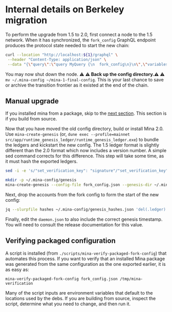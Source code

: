 # Internal details on Berkeley migration

To perform the upgrade from 1.5 to 2.0, first connect a node to the 1.5 network.
When it has synchronized, the `fork_config` GraphQL endpoint produces the protocol
state needed to start the new chain:

```sh
curl --location "http://localhost:${1}/graphql" \
 --header "Content-Type: application/json" \
 --data "{\"query\":\"query MyQuery {\n  fork_config\n}\n\",\"variables\":{}}" | jq '.data.fork_config' > fork_config.json
 ```

 You may now shut down the node. ⚠️ **⚠️ Back up the config directory.⚠️** ⚠️ `mv ~/.mina-config ~/mina-1-final-config`. This is your last chance to save or archive the transition frontier as it existed at the end of the chain.

## Manual upgrade

If you installed mina from a package, skip to the [next section](#verifying-packaged-configuration). This section is if you build from source.

 Now that you have moved the old config directory, build or install Mina 2.0. Use `mina-create-genesis` (or, `dune exec --profile=mainnet src/app/runtime_genesis_ledger/runtime_genesis_ledger.exe`) to bundle the ledgers and kickstart the new config. The 1.5 ledger format is slightly different than the 2.0 format which now includes a version number. A simple sed command corrects for this difference. This step will take some time, as it must hash the exported ledgers.


```sh
sed -i -e 's/"set_verification_key": "signature"/"set_verification_key": {"auth": "signature", "txn_version": "1"}/' fork_config.json

mkdir -p ~/.mina-config/genesis
mina-create-genesis --config-file fork_config.json --genesis-dir ~/.mina-config/genesis --hash-output-file ~/.mina-config/genesis_hashes.json
```

Next, drop the accounts from the fork config to form the start of the new config:

```sh
jq --slurpfile hashes ~/.mina-config/genesis_hashes.json 'del(.ledger) | del(.epoch_data.staking.accounts) | del(.epoch_data.next.accounts) * $hashes[0]' fork_config.json > ~/.mina-config/daemon.json
```

Finally, edit the `daemon.json` to also include the correct genesis timestamp. You will need to consult the release documentation for this value.

## Verifying packaged configuration

A script is installed (from `./scripts/mina-verify-packaged-fork-config`) that automates this process. If you want to verify that an installed Mina package was generated from the same configuration as the one exported earlier, it is as easy as:

```
mina-verify-packaged-fork-config fork_config.json /tmp/mina-verification
```

Many of the script inputs are environment variables that default to the locations used by the debs. If you are building from source, inspect the script, determine what you need to change, and then run it.